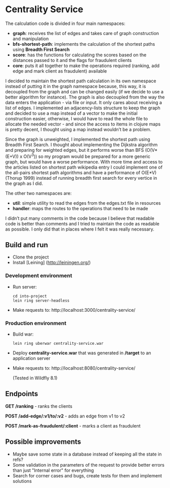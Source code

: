 # Centrality Service

The calculation code is divided in four main namespaces:

* __graph__: receives the list of edges and takes care of graph construction and manipulation
* __bfs-shortest-path__: implements the calculation of the shortest paths using **Breadth First Search**
* __score__: has the functions for calculating the scores based on the distances passed to it and the flags for fraudulent clients  
* __core__: puts it all together to make the operations required (ranking, add edge and mark client as fraudulent) available

I decided to maintain the shortest path calculation in its own namespace instead of putting it in the graph namespace because, this way, it is decoupled from the graph and can be changed easily (if we decide to use a better algorithm for instance). The graph is also decoupled from the way the data enters the application - via file or input. It only cares about receiving a list of edges.
I implemented an adjacency-lists structure to keep the graph and decided to use a map instead of a vector to make the initial construction easier, otherwise, I would have to read the whole file to allocate the needed vector - and since the access to items in clojure maps is pretty decent, I thought using a map instead wouldn’t be a problem.

Since the graph is unweighted, I implemented the shortest path using Breadth First Search. I thought about implementing the Dijkstra algorithm and preparing for weighted edges, but it performs worse than BFS (O(V\*(E+V)) x O(V<sup>3</sup>)) so my program would be prepared for a more generic graph, but would have a worse performance. With more time and access to the articles listed on shortest path wikipedia entry I could implement one of the all-pairs shortest path algorithms and have a performance of O(E\*V) (Thorup 1999) instead of running breadth first search for every vertice in the graph as I did.

The other two namespaces are:

* __util__: simple utility to read the edges from the edges.txt file in resources
* __handler__: maps the routes to the operations that need to be made

I didn’t put many comments in the code because I believe that readable code is better than comments and I tried to maintain the code as readable as possible. I only did that in places where I felt it was really necessary. 

## Build and run

* Clone the project
* Install [Leining] (http://leiningen.org/)

### Development environment

* Run server:
  ```
  cd into-project
  lein ring server-headless
  ```
  
* Make requests to: http://localhost:3000/centrality-service/
  
### Production environment

* Build war: 

  `lein ring uberwar centrality-service.war`
  
* Deploy **centrality-service.war** that was generated in **/target** to an application server
* Make requests to: http://localhost:8080/centrality-service/

  (Tested in Wildfly 8.1) 

  

## Endpoints

**GET /ranking** - ranks the clients

**POST /add-edge/:v1/to/:v2** - adds an edge from v1 to v2

**POST /mark-as-fraudulent/:client** - marks a client as fraudulent 


## Possible improvements

* Maybe save some state in a database instead of keeping all the state in refs?
* Some validation in the parameters of the request to provide better errors than just "Internal error" for everything
* Search for corner cases and bugs, create tests for them and implement solutions

